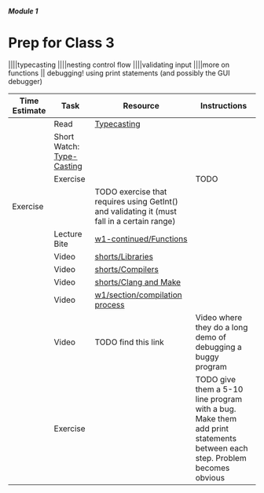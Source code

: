 ##### Module 1

# Prep for Class 3

||||typecasting
||||nesting control flow
||||validating input
||||more on functions
|| debugging! using print statements (and possibly the GUI debugger)


| Time Estimate  | Task | Resource| Instructions |
|----------------|------|---------|--------------|
|| Read | [Typecasting](../resources/typecasting)
|| Short Watch: [Type-Casting]()
|| Exercise | | TODO
|Exercise | | TODO exercise that requires using GetInt() and validating it (must fall in a certain range)
||Lecture Bite | [w1-continued/Functions](http://cdn.cs50.net/2015/fall/lectures/1/f/notes1f/notes1f.html#functions_and_arguments) | |
|| Video | [shorts/Libraries](https://youtu.be/ED7QtgXDShY?list=PLhQjrBD2T381NKQHUCTezeyCYzbnN4GjC) |
|| Video | [shorts/Compilers]() 
|| Video | [shorts/Clang and Make](https://youtu.be/U3zCxnj2w8M?list=PLhQjrBD2T381NKQHUCTezeyCYzbnN4GjC)
|| Video | [w1/section/compilation process](https://youtu.be/XRvvitgap5Y?t=2549)
|| Video | TODO find this link | Video where they do a long demo of debugging a buggy program
|| Exercise |  |  TODO give them a 5-10 line program with a bug. Make them add print statements between each step. Problem becomes obvious
